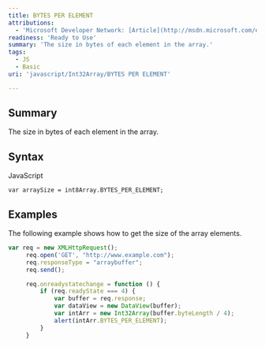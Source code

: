 ```yaml
---
title: BYTES PER ELEMENT
attributions:
  - 'Microsoft Developer Network: [Article](http://msdn.microsoft.com/en-us/library/ie/br230722(v=vs.94).aspx)'
readiness: 'Ready to Use'
summary: 'The size in bytes of each element in the array.'
tags:
  - JS
  - Basic
uri: 'javascript/Int32Array/BYTES PER ELEMENT'

---
```

## <span>Summary</span>

The size in bytes of each element in the array.

## <span>Syntax</span>

<span class="language">JavaScript</span>

    var arraySize = int8Array.BYTES_PER_ELEMENT;

## <span>Examples</span>

The following example shows how to get the size of the array elements.

``` js
var req = new XMLHttpRequest();
     req.open('GET', "http://www.example.com");
     req.responseType = "arraybuffer";
     req.send();

     req.onreadystatechange = function () {
         if (req.readyState === 4) {
             var buffer = req.response;
             var dataView = new DataView(buffer);
             var intArr = new Int32Array(buffer.byteLength / 4);
             alert(intArr.BYTES_PER_ELEMENT);
         }
     }
```

